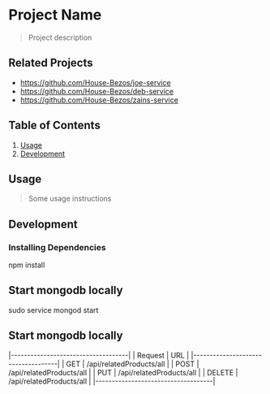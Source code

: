 # Project Name

> Project description

## Related Projects

  - https://github.com/House-Bezos/joe-service
  - https://github.com/House-Bezos/deb-service
  - https://github.com/House-Bezos/zains-service

## Table of Contents

1. [Usage](#Usage)
1. [Development](#development)

## Usage

> Some usage instructions

## Development

### Installing Dependencies

npm install

## Start mongodb locally
 sudo service mongod start

## Start mongodb locally

|------------------------------------|
| Request | URL                      |
|------------------------------------|
| GET     | /api/relatedProducts/all |
| POST    | /api/relatedProducts/all |
| PUT     | /api/relatedProducts/all |
| DELETE  | /api/relatedProducts/all |
|------------------------------------|